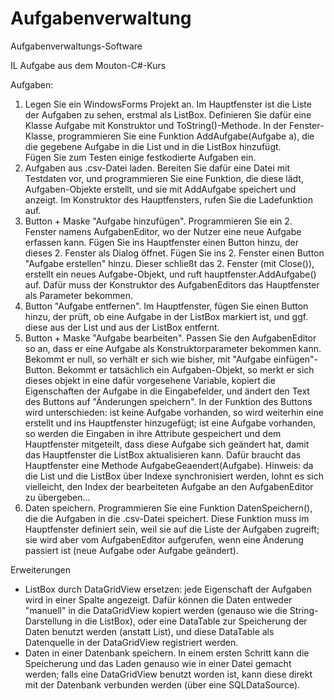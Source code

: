 # Aufgabenverwaltung
Aufgabenverwaltungs-Software

IL Aufgabe aus dem Mouton-C#-Kurs

<p dir="ltr" style="text-align: left;">
    <div>Aufgaben:<br></div>
    <div>
        <ol>
            <li>Legen Sie ein WindowsForms Projekt an. Im Hauptfenster ist die Liste der Aufgaben zu sehen, erstmal als ListBox. Definieren Sie dafür eine Klasse Aufgabe mit Konstruktor und ToString()-Methode. In der Fenster-Klasse, programmieren Sie eine
                Funktion AddAufgabe(Aufgabe a), die die gegebene Aufgabe in die List und in die ListBox hinzufügt.<br>Fügen Sie zum Testen einige festkodierte Aufgaben ein.</li>
            <li>Aufgaben aus .csv-Datei laden. Bereiten Sie dafür eine Datei mit Testdaten vor, und programmieren Sie eine Funktion, die diese lädt, Aufgaben-Objekte erstellt, und sie mit AddAufgabe speichert und anzeigt. Im Konstruktor des Hauptfensters,
                rufen Sie die Ladefunktion auf.</li>
            <li>Button + Maske "Aufgabe hinzufügen". Programmieren Sie ein 2. Fenster namens AufgabenEditor, wo der Nutzer eine neue Aufgabe erfassen kann. Fügen Sie ins Hauptfenster einen Button hinzu, der dieses 2. Fenster als Dialog öffnet. Fügen Sie ins
                2. Fenster einen Button "Aufgabe erstellen" hinzu. Dieser schließt das 2. Fenster (mit Close()), erstellt ein neues Aufgabe-Objekt, und ruft hauptfenster.AddAufgabe() auf. Dafür muss der Konstruktor des AufgabenEditors das Hauptfenster
                als Parameter bekommen.<br></li>
            <li>Button "Aufgabe entfernen". Im Hauptfenster, fügen Sie einen Button hinzu, der prüft, ob eine Aufgabe in der ListBox markiert ist, und ggf. diese aus der List und aus der ListBox entfernt.</li>
            <li>Button + Maske "Aufgabe bearbeiten". Passen Sie den AufgabenEditor so an, dass er eine Aufgabe als Konstruktorparameter bekommen kann. Bekommt er null, so verhält er sich wie bisher, mit "Aufgabe einfügen"-Button. Bekommt er tatsächlich ein
                Aufgaben-Objekt, so merkt er sich dieses objekt in eine dafür vorgesehene Variable, kopiert die Eigenschaften der Aufgabe in die Eingabefelder, und ändert den Text des Buttons auf "Änderungen speichern". In der Funktion des Buttons wird
                unterschieden: ist keine Aufgabe vorhanden, so wird weiterhin eine erstellt und ins Hauptfenster hinzugefügt; ist eine Aufgabe vorhanden, so werden die Eingaben in ihre Attribute gespeichert und dem Hauptfenster mitgeteilt, dass diese
                Aufgabe sich geändert hat, damit das Hauptfenster die ListBox aktualisieren kann. Dafür braucht das Hauptfenster eine Methode AufgabeGeaendert(Aufgabe). Hinweis: da die List und die ListBox über Indexe synchronisiert werden, lohnt es sich
                vielleicht, den Index der bearbeiteten Aufgabe an den AufgabenEditor zu übergeben...</li>
            <li>Daten speichern. Programmieren Sie eine Funktion DatenSpeichern(), die die Aufgaben in die .csv-Datei speichert. Diese Funktion muss im Hauptfenster definiert sein, weil sie auf die Liste der Aufgaben zugreift; sie wird aber vom AufgabenEditor
                aufgerufen, wenn eine Änderung passiert ist (neue Aufgabe oder Aufgabe geändert).</li>
        </ol>
        <div>Erweiterungen</div>
        <div>
            <ul>
                <li>ListBox durch DataGridView ersetzen: jede Eigenschaft der Aufgaben wird in einer Spalte angezeigt. Dafür können die Daten entweder "manuell" in die DataGridView kopiert werden (genauso wie die String-Darstellung in die ListBox), oder eine
                    DataTable zur Speicherung der Daten benutzt werden (anstatt List), und diese DataTable als Datenquelle in der DataGridView registriert werden.</li>
                <li>Daten in einer Datenbank speichern. In einem ersten Schritt kann die Speicherung und das Laden genauso wie in einer Datei gemacht werden; falls eine DataGridView benutzt worden ist, kann diese direkt mit der Datenbank verbunden werden
                    (über eine SQLDataSource).</li>
            </ul>
        </div>
    </div><br></p>
